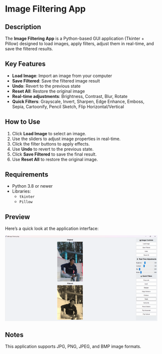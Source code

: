 # Image Filtering App  

## Description  
The **Image Filtering App** is a Python-based GUI application (Tkinter + Pillow) designed to load images, apply filters, adjust them in real-time, and save the filtered results.  

## Key Features  
- **Load Image**: Import an image from your computer  
- **Save Filtered**: Save the filtered image result  
- **Undo**: Revert to the previous state  
- **Reset All**: Restore the original image  
- **Real-time adjustments**: Brightness, Contrast, Blur, Rotate  
- **Quick Filters**: Grayscale, Invert, Sharpen, Edge Enhance, Emboss, Sepia, Cartoonify, Pencil Sketch, Flip Horizontal/Vertical  

## How to Use  
1. Click **Load Image** to select an image.  
2. Use the sliders to adjust image properties in real-time.  
3. Click the filter buttons to apply effects.  
4. Use **Undo** to revert to the previous state.  
5. Click **Save Filtered** to save the final result.  
6. Use **Reset All** to restore the original image.  

## Requirements  
- Python 3.8 or newer  
- Libraries:  
  - `tkinter`  
  - `Pillow`  

## Preview  
Here’s a quick look at the application interface:  

![App Screenshot](screenshot.png)  

## Notes  
This application supports JPG, PNG, JPEG, and BMP image formats.  
